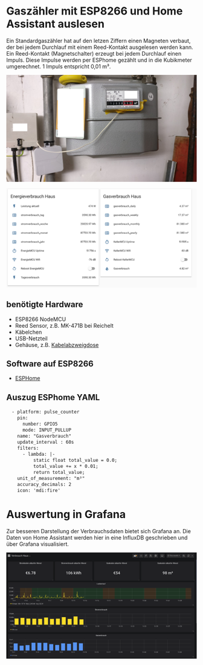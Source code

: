 # Gaszähler mit ESP8266 und Home Assistant auslesen
Ein Standardgaszähler hat auf den letzen Ziffern einen Magneten verbaut, der bei jedem Durchlauf mit einem Reed-Kontakt ausgelesen werden kann. Ein Reed-Kontakt (Magnetschalter) erzeugt bei jedem Durchlauf einen Impuls. Diese Impulse werden per ESPhome gezählt und in die Kubikmeter umgerechnet. 1 Impuls entspricht 0,01 m³.

![Gaszähler](../img/gaszaehler.jpg)

![HomeAssistant Gas](../img/HassStromGaszaehler.png)

## benötigte Hardware
* ESP8266 NodeMCU
* Reed Sensor, z.B. MK-471B bei Reichelt
* Käbelchen
* USB-Netzteil
* Gehäuse, z.B. [Kabelabzweigdose](https://www.hornbach.de/shop/Feuchtraum-Kabelabzweigkasten-H75-x-B75-x-T35-mm-grau/3880536/artikel.html)

## Software auf ESP8266
* [ESPHome](https://esphome.io)

## Auszug ESPhome YAML
```
  - platform: pulse_counter
    pin: 
      number: GPIO5
      mode: INPUT_PULLUP
    name: "Gasverbrauch"
    update_interval : 60s
    filters:
      - lambda: |-
          static float total_value = 0.0;
          total_value += x * 0.01;
          return total_value;
    unit_of_measurement: "m³"
    accuracy_decimals: 2
    icon: 'mdi:fire'
```

# Auswertung in Grafana
Zur besseren Darstellung der Verbrauchsdaten bietet sich Grafana an. Die Daten von Home Assistant werden hier in eine InfluxDB geschrieben und über Grafana visualisiert.

![HomeAssistant Gas](../img/grafana-verbrauchhaus.png)

